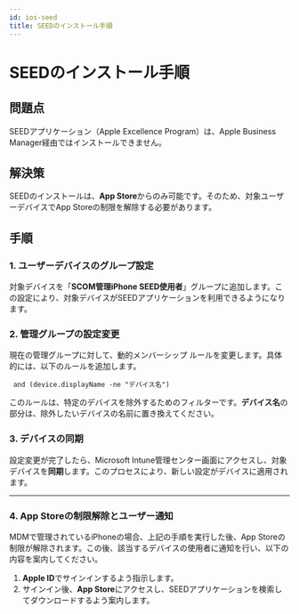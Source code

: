 ```yaml
---
id: ios-seed
title: SEEDのインストール手順
---
```


# SEEDのインストール手順

## 問題点

SEEDアプリケーション（Apple Excellence Program）は、Apple Business Manager経由ではインストールできません。

## 解決策

SEEDのインストールは、**App Store**からのみ可能です。そのため、対象ユーザーデバイスでApp Storeの制限を解除する必要があります。

## 手順

### 1. ユーザーデバイスのグループ設定

対象デバイスを「**SCOM管理iPhone SEED使用者**」グループに追加します。この設定により、対象デバイスがSEEDアプリケーションを利用できるようになります。

### 2. 管理グループの設定変更

現在の管理グループに対して、動的メンバーシップ ルールを変更します。具体的には、以下のルールを追加します。

```
 and (device.displayName -ne "デバイス名")
```

このルールは、特定のデバイスを除外するためのフィルターです。**デバイス名**の部分は、除外したいデバイスの名前に置き換えてください。

### 3. デバイスの同期

設定変更が完了したら、Microsoft Intune管理センター画面にアクセスし、対象デバイスを**同期**します。このプロセスにより、新しい設定がデバイスに適用されます。

---

### 4. App Storeの制限解除とユーザー通知

MDMで管理されているiPhoneの場合、上記の手順を実行した後、App Storeの制限が解除されます。この後、該当するデバイスの使用者に通知を行い、以下の内容を案内してください。

1. **Apple ID**でサインインするよう指示します。
2. サインイン後、**App Store**にアクセスし、SEEDアプリケーションを検索してダウンロードするよう案内します。


